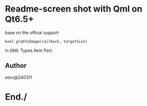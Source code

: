 # Readme-screen shot with Qml on Qt6.5+
base on the offical support
```
bool grabToImage(callback, targetSize)
```
in QML Types Item Part.

## Author
eton@240311

# End./

